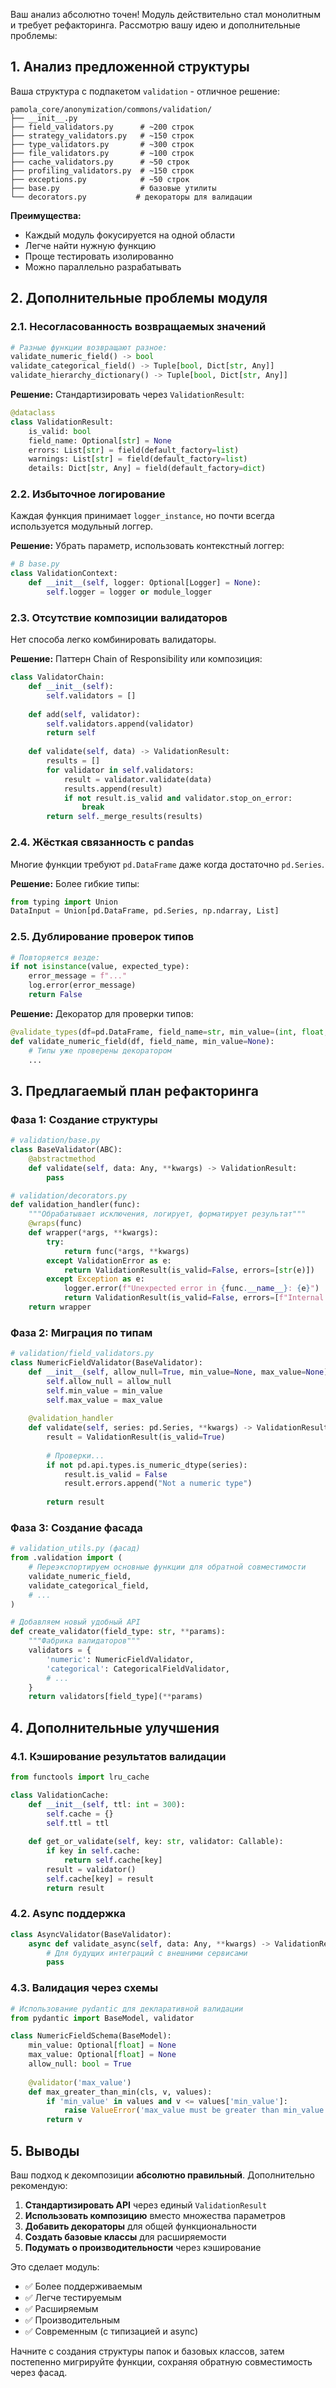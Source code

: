 Ваш анализ абсолютно точен! Модуль действительно стал монолитным и требует рефакторинга. Рассмотрю вашу идею и дополнительные проблемы:

## 1. Анализ предложенной структуры

Ваша структура с подпакетом `validation` - отличное решение:

```
pamola_core/anonymization/commons/validation/
├── __init__.py
├── field_validators.py      # ~200 строк
├── strategy_validators.py   # ~150 строк  
├── type_validators.py       # ~300 строк
├── file_validators.py       # ~100 строк
├── cache_validators.py      # ~50 строк
├── profiling_validators.py  # ~150 строк
├── exceptions.py            # ~50 строк
├── base.py                  # базовые утилиты
└── decorators.py           # декораторы для валидации
```

**Преимущества:**
- Каждый модуль фокусируется на одной области
- Легче найти нужную функцию
- Проще тестировать изолированно
- Можно параллельно разрабатывать

## 2. Дополнительные проблемы модуля

### 2.1. Несогласованность возвращаемых значений

```python
# Разные функции возвращают разное:
validate_numeric_field() -> bool
validate_categorical_field() -> Tuple[bool, Dict[str, Any]]
validate_hierarchy_dictionary() -> Tuple[bool, Dict[str, Any]]
```

**Решение:** Стандартизировать через `ValidationResult`:

```python
@dataclass
class ValidationResult:
    is_valid: bool
    field_name: Optional[str] = None
    errors: List[str] = field(default_factory=list)
    warnings: List[str] = field(default_factory=list)
    details: Dict[str, Any] = field(default_factory=dict)
```

### 2.2. Избыточное логирование

Каждая функция принимает `logger_instance`, но почти всегда используется модульный логгер. 

**Решение:** Убрать параметр, использовать контекстный логгер:

```python
# В base.py
class ValidationContext:
    def __init__(self, logger: Optional[Logger] = None):
        self.logger = logger or module_logger
```

### 2.3. Отсутствие композиции валидаторов

Нет способа легко комбинировать валидаторы.

**Решение:** Паттерн Chain of Responsibility или композиция:

```python
class ValidatorChain:
    def __init__(self):
        self.validators = []
    
    def add(self, validator):
        self.validators.append(validator)
        return self
    
    def validate(self, data) -> ValidationResult:
        results = []
        for validator in self.validators:
            result = validator.validate(data)
            results.append(result)
            if not result.is_valid and validator.stop_on_error:
                break
        return self._merge_results(results)
```

### 2.4. Жёсткая связанность с pandas

Многие функции требуют `pd.DataFrame` даже когда достаточно `pd.Series`.

**Решение:** Более гибкие типы:

```python
from typing import Union
DataInput = Union[pd.DataFrame, pd.Series, np.ndarray, List]
```

### 2.5. Дублирование проверок типов

```python
# Повторяется везде:
if not isinstance(value, expected_type):
    error_message = f"..."
    log.error(error_message)
    return False
```

**Решение:** Декоратор для проверки типов:

```python
@validate_types(df=pd.DataFrame, field_name=str, min_value=(int, float, None))
def validate_numeric_field(df, field_name, min_value=None):
    # Типы уже проверены декоратором
    ...
```

## 3. Предлагаемый план рефакторинга

### Фаза 1: Создание структуры
```python
# validation/base.py
class BaseValidator(ABC):
    @abstractmethod
    def validate(self, data: Any, **kwargs) -> ValidationResult:
        pass

# validation/decorators.py
def validation_handler(func):
    """Обрабатывает исключения, логирует, форматирует результат"""
    @wraps(func)
    def wrapper(*args, **kwargs):
        try:
            return func(*args, **kwargs)
        except ValidationError as e:
            return ValidationResult(is_valid=False, errors=[str(e)])
        except Exception as e:
            logger.error(f"Unexpected error in {func.__name__}: {e}")
            return ValidationResult(is_valid=False, errors=[f"Internal error: {e}"])
    return wrapper
```

### Фаза 2: Миграция по типам
```python
# validation/field_validators.py
class NumericFieldValidator(BaseValidator):
    def __init__(self, allow_null=True, min_value=None, max_value=None):
        self.allow_null = allow_null
        self.min_value = min_value
        self.max_value = max_value
    
    @validation_handler
    def validate(self, series: pd.Series, **kwargs) -> ValidationResult:
        result = ValidationResult(is_valid=True)
        
        # Проверки...
        if not pd.api.types.is_numeric_dtype(series):
            result.is_valid = False
            result.errors.append("Not a numeric type")
        
        return result
```

### Фаза 3: Создание фасада
```python
# validation_utils.py (фасад)
from .validation import (
    # Переэкспортируем основные функции для обратной совместимости
    validate_numeric_field,
    validate_categorical_field,
    # ...
)

# Добавляем новый удобный API
def create_validator(field_type: str, **params):
    """Фабрика валидаторов"""
    validators = {
        'numeric': NumericFieldValidator,
        'categorical': CategoricalFieldValidator,
        # ...
    }
    return validators[field_type](**params)
```

## 4. Дополнительные улучшения

### 4.1. Кэширование результатов валидации
```python
from functools import lru_cache

class ValidationCache:
    def __init__(self, ttl: int = 300):
        self.cache = {}
        self.ttl = ttl
    
    def get_or_validate(self, key: str, validator: Callable):
        if key in self.cache:
            return self.cache[key]
        result = validator()
        self.cache[key] = result
        return result
```

### 4.2. Async поддержка
```python
class AsyncValidator(BaseValidator):
    async def validate_async(self, data: Any, **kwargs) -> ValidationResult:
        # Для будущих интеграций с внешними сервисами
        pass
```

### 4.3. Валидация через схемы
```python
# Использование pydantic для декларативной валидации
from pydantic import BaseModel, validator

class NumericFieldSchema(BaseModel):
    min_value: Optional[float] = None
    max_value: Optional[float] = None
    allow_null: bool = True
    
    @validator('max_value')
    def max_greater_than_min(cls, v, values):
        if 'min_value' in values and v <= values['min_value']:
            raise ValueError('max_value must be greater than min_value')
        return v
```

## 5. Выводы

Ваш подход к декомпозиции **абсолютно правильный**. Дополнительно рекомендую:

1. **Стандартизировать API** через единый `ValidationResult`
2. **Использовать композицию** вместо множества параметров
3. **Добавить декораторы** для общей функциональности
4. **Создать базовые классы** для расширяемости
5. **Подумать о производительности** через кэширование

Это сделает модуль:
- ✅ Более поддерживаемым
- ✅ Легче тестируемым
- ✅ Расширяемым
- ✅ Производительным
- ✅ Современным (с типизацией и async)

Начните с создания структуры папок и базовых классов, затем постепенно мигрируйте функции, сохраняя обратную совместимость через фасад.